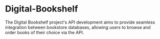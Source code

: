 # Digital-Bookshelf
The Digital Bookshelf project's API development aims to provide seamless integration between bookstore databases, allowing users to browse and order books of their choice via the API. 
